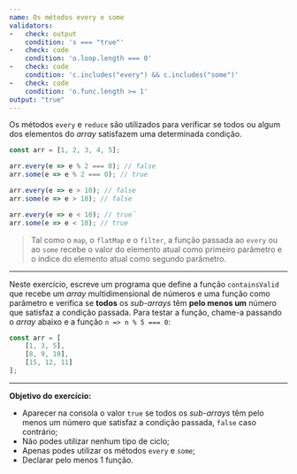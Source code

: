 ```yaml
---
name: Os métodos every e some
validators:
-   check: output
    condition: 's === "true"'
-   check: code
    condition: 'o.loop.length === 0'
-   check: code
    condition: 'c.includes("every") && c.includes("some")'
-   check: code
    condition: 'o.func.length >= 1'
output: "true"
---
```


Os métodos `every` e `reduce` são utilizados para verificar se todos ou algum dos elementos do *array* satisfazem uma determinada condição.

```js
const arr = [1, 2, 3, 4, 5];

arr.every(e => e % 2 === 0); // false
arr.some(e => e % 2 === 0); // true

arr.every(e => e > 10); // false
arr.some(e => e > 10); // false

arr.every(e => e < 10); // true´
arr.some(e => e < 10); // true
```

> Tal como o `map`, o `flatMap` e o `filter`, a função passada ao `every` ou ao `some` recebe o valor do elemento atual como primeiro parâmetro e o índice do elemento atual como segundo parâmetro.

***

Neste exercício, escreve um programa que define a função `containsValid` que recebe um *array* multidimensional de números e uma função como parâmetro e verifica se **todos** os *sub-arrays* têm **pelo menos um** número que satisfaz a condição passada. Para testar a função, chame-a passando o *array* abaixo e a função `n => n % 5 === 0`:

```js
const arr = [
    [1, 3, 5],
    [8, 9, 10],
    [15, 12, 11]
];
```

***

**Objetivo do exercício:**
- Aparecer na consola o valor `true` se todos os *sub-arrays* têm pelo menos um número que satisfaz a condição passada, `false` caso contrário;
- Não podes utilizar nenhum tipo de ciclo;
- Apenas podes utilizar os métodos `every` e `some`;
- Declarar pelo menos 1 função.